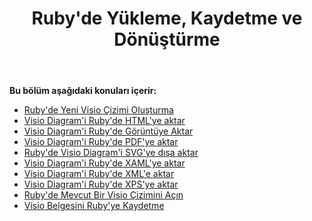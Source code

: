 ﻿---
title: Ruby'de Yükleme, Kaydetme ve Dönüştürme
type: docs
weight: 10
url: /tr/java/loading-saving-and-converting-in-ruby/
---
**Bu bölüm aşağıdaki konuları içerir:**

- [Ruby'de Yeni Visio Çizimi Oluşturma](/diagram/tr/java/creating-a-new-visio-drawing-in-ruby/)
- [Visio Diagram'i Ruby'de HTML'ye aktar](/diagram/tr/java/export-visio-diagram-to-html-in-ruby/)
- [Visio Diagram'i Ruby'de Görüntüye Aktar](/diagram/tr/java/export-visio-diagram-to-image-in-ruby/)
- [Visio Diagram'i Ruby'de PDF'ye aktar](/diagram/tr/java/export-visio-diagram-to-pdf-in-ruby/)
- [Ruby'de Visio Diagram'i SVG'ye dışa aktar](/diagram/tr/java/export-visio-diagram-to-svg-in-ruby/)
- [Visio Diagram'i Ruby'de XAML'ye aktar](/diagram/tr/java/export-visio-diagram-to-xaml-in-ruby/)
- [Visio Diagram'i Ruby'de XML'e aktar](/diagram/tr/java/export-visio-diagram-to-xml-in-ruby/)
- [Visio Diagram'i Ruby'de XPS'ye aktar](/diagram/tr/java/export-visio-diagram-to-xps-in-ruby/)
- [Ruby'de Mevcut Bir Visio Çizimini Açın](/diagram/tr/java/open-an-existing-visio-drawing-in-ruby/)
- [Visio Belgesini Ruby'ye Kaydetme](/diagram/tr/java/saving-visio-document-in-ruby/)
